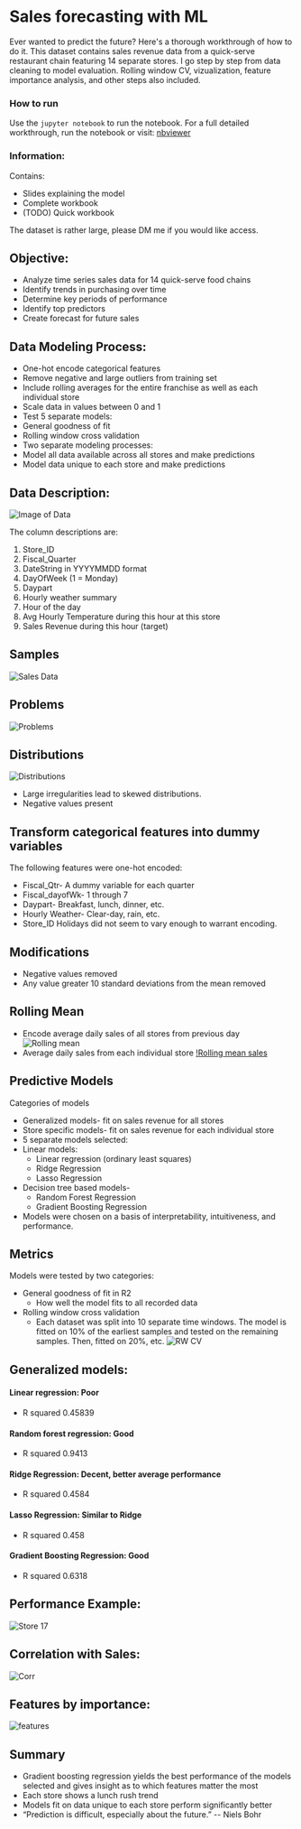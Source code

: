 # Sales forecasting with ML
Ever wanted to predict the future? Here's a thorough workthrough of how to do it. This dataset contains sales revenue data from a quick-serve restaurant chain featuring 14 separate stores. I go step by step from data cleaning to model evaluation. Rolling window CV, vizualization, feature importance analysis, and other steps also included.

### How to run
Use the `jupyter notebook` to run the notebook.
For a full detailed workthrough, run the notebook or visit: [nbviewer](http://nbviewer.jupyter.org/github/areibman/Quick-e-cast/blob/master/Sales%20Forecasting.ipynb)


### Information: 
Contains: 
* Slides explaining the model
* Complete workbook
* (TODO) Quick workbook

The dataset is rather large, please DM me if you would like access.

## Objective:
* Analyze time series sales data for 14 quick-serve food chains
* Identify trends in purchasing over time
* Determine key periods of performance
* Identify top predictors
* Create forecast for future sales

## Data Modeling Process:

* One-hot encode categorical features
* Remove negative and large outliers from training set
* Include rolling averages for the entire franchise as well as each
individual store
* Scale data in values between 0 and 1
* Test 5 separate models:
* General goodness of fit
* Rolling window cross validation
* Two separate modeling processes:
* Model all data available across all stores and make predictions
* Model data unique to each store and make predictions

## Data Description:

![Image of Data](https://raw.githubusercontent.com/areibman/Quick-e-cast/master/Screen%20Shot%202018-04-06%20at%204.51.51%20PM.png)

The column descriptions are:
1. Store_ID
2. Fiscal_Quarter
3. DateString in YYYYMMDD format
4. DayOfWeek (1 = Monday)
5. Daypart
6. Hourly weather summary
7. Hour of the day
8. Avg Hourly Temperature during this hour at this store
9. Sales Revenue during this hour (target)

## Samples

![Sales Data](https://raw.githubusercontent.com/areibman/Quick-e-cast/master/Screen%20Shot%202018-04-06%20at%204.52.04%20PM.png)

## Problems
![Problems](https://raw.githubusercontent.com/areibman/Quick-e-cast/master/Screen%20Shot%202018-04-06%20at%204.52.16%20PM.png)

## Distributions
![Distributions](https://raw.githubusercontent.com/areibman/Quick-e-cast/master/Screen%20Shot%202018-04-06%20at%204.52.28%20PM.png)

* Large irregularities lead to skewed distributions.
* Negative values present

## Transform categorical features into dummy variables
The following features were one-hot encoded:
* Fiscal_Qtr- A dummy variable for each quarter
* Fiscal_dayofWk- 1 through 7
* Daypart- Breakfast, lunch, dinner, etc.
* Hourly Weather- Clear-day, rain, etc.
* Store_ID
Holidays did not seem to vary enough to warrant encoding.

## Modifications
* Negative values removed
* Any value greater 10 standard deviations from the
mean removed

## Rolling Mean
* Encode average daily sales of all stores from previous day
![Rolling mean](https://raw.githubusercontent.com/areibman/Quick-e-cast/master/Screen%20Shot%202018-04-06%20at%204.52.47%20PM.png)
* Average daily sales from each individual store
[!Rolling mean sales](https://raw.githubusercontent.com/areibman/Quick-e-cast/master/Screen%20Shot%202018-04-06%20at%204.53.05%20PM.png)

## Predictive Models
Categories of models
* Generalized models- fit on sales revenue for all
stores
* Store specific models- fit on sales revenue for each
individual store
* 5 separate models selected:
* Linear models:
    * Linear regression (ordinary least squares)
    * Ridge Regression
    * Lasso Regression
* Decision tree based models-
    * Random Forest Regression
    * Gradient Boosting Regression
* Models were chosen on a basis of interpretability, intuitiveness, and performance.

## Metrics

Models were tested by two categories: 
* General goodness of fit in R2
    * How well the model fits to all recorded data 
* Rolling window cross validation
    * Each dataset was split into 10 separate time windows. The model is fitted on 10% of the earliest samples and tested on the remaining samples. Then, fitted on 20%, etc.
![RW CV](https://raw.githubusercontent.com/areibman/Quick-e-cast/master/Screen%20Shot%202018-04-06%20at%204.53.21%20PM.png)

## Generalized models:
#### Linear regression: Poor
* R squared 0.45839

#### Random forest regression: Good
* R squared 0.9413

#### Ridge Regression: Decent, better average performance
* R squared 0.4584

#### Lasso Regression: Similar to Ridge
* R squared 0.458

#### Gradient Boosting Regression: Good
* R squared 0.6318

## Performance Example:
![Store 17](https://raw.githubusercontent.com/areibman/Quick-e-cast/master/Screen%20Shot%202018-04-06%20at%204.58.38%20PM.png)

## Correlation with Sales:
![Corr](https://raw.githubusercontent.com/areibman/Quick-e-cast/master/Screen%20Shot%202018-04-06%20at%205.04.28%20PM.png)

## Features by importance:
![features](https://raw.githubusercontent.com/areibman/Quick-e-cast/master/Screen%20Shot%202018-04-06%20at%205.00.28%20PM.png)

## Summary
* Gradient boosting regression yields the best performance of the models selected and gives insight as to which features matter the most
* Each store shows a lunch rush trend
* Models fit on data unique to each store perform significantly
better
* “Prediction is difficult, especially about the future.” -- Niels Bohr


